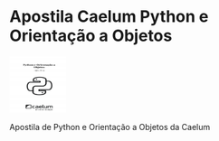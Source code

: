 # Apostila Caelum Python e Orientação a Objetos

<img src="https://github.com/natobpia/caelumpython/blob/master/Apostla.png" style="height: 100px; width: 100px;">

Apostila de Python e Orientação a Objetos da Caelum
